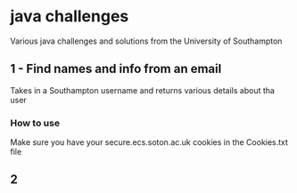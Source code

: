 # java challenges
 Various java challenges and solutions from the University of Southampton

## 1 - Find names and info from an email

Takes in a Southampton username and returns various details about tha user

### How to use
Make sure you have your secure.ecs.soton.ac.uk cookies in the Cookies.txt file

## 2